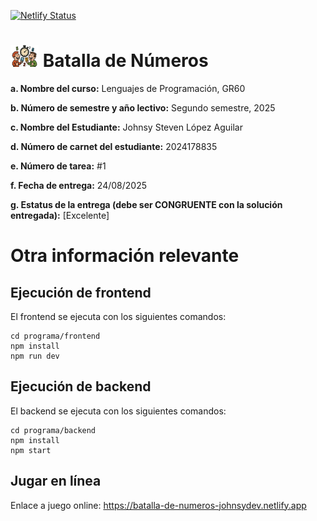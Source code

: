 [![Netlify Status](https://api.netlify.com/api/v1/badges/9e013f4e-512a-420e-b9e5-05b74175925e/deploy-status)](https://app.netlify.com/projects/batalla-de-numeros-johnsydev/deploys)

# <img style="width: 45px; height: 35px" src="./programa/frontend/src/assets/logoapp-oficial.png"> Batalla de Números


**a. Nombre del curso:** Lenguajes de Programación, GR60

**b. Número de semestre y año lectivo:** Segundo semestre, 2025

**c. Nombre del Estudiante:** Johnsy Steven López Aguilar

**d. Número de carnet del estudiante:** 2024178835

**e. Número de tarea:** #1

**f. Fecha de entrega:** 24/08/2025

**g. Estatus de la entrega (debe ser CONGRUENTE con la solución entregada):** [Excelente] 


# Otra información relevante

## Ejecución de frontend

El frontend se ejecuta con los siguientes comandos:

```
cd programa/frontend
npm install
npm run dev
```

## Ejecución de backend

El backend se ejecuta con los siguientes comandos:

```
cd programa/backend
npm install
npm start
```

## Jugar en línea

Enlace a juego online: https://batalla-de-numeros-johnsydev.netlify.app